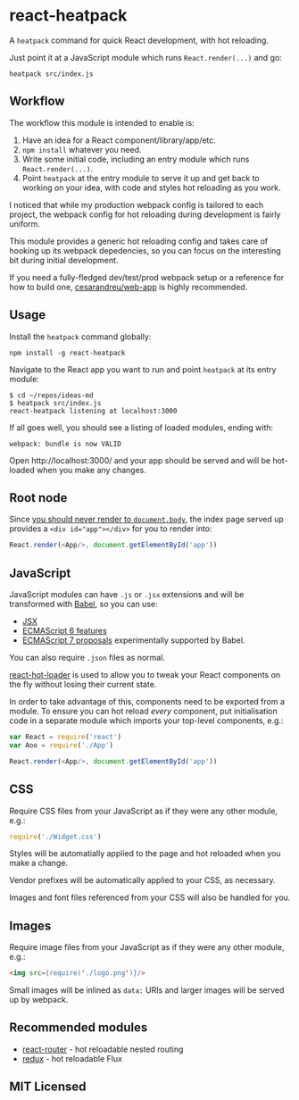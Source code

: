 # react-heatpack

A `heatpack` command for quick React development, with hot reloading.

Just point it at a JavaScript module which runs `React.render(...)` and go:

```
heatpack src/index.js
```

## Workflow

The workflow this module is intended to enable is:

1. Have an idea for a React component/library/app/etc.
2. `npm install` whatever you need.
3. Write some initial code, including an entry module which runs `React.render(...)`.
4. Point `heatpack` at the entry module to serve it up and get back to working on your idea, with code and styles hot reloading as you work.

I noticed that while my production webpack config is tailored to each project, the webpack config for hot reloading during development is fairly uniform.

This module provides a generic hot reloading config and takes care of hooking up its webpack depedencies, so you can focus on the interesting bit during initial development.

If you need a fully-fledged dev/test/prod webpack setup or a reference for how to build one, [cesarandreu/web-app](cesarandreu/web-app) is highly recommended.

## Usage

Install the `heatpack` command globally:

```
npm install -g react-heatpack
```

Navigate to the React app you want to run and point `heatpack` at its entry module:

```
$ cd ~/repos/ideas-md
$ heatpack src/index.js
react-heatpack listening at localhost:3000
```

If all goes well, you should see a listing of loaded modules, ending with:

```
webpack: bundle is now VALID
```

Open http://localhost:3000/ and your app should be served and will be hot-loaded when you make any changes.

## Root node

Since [you should never render to `document.body`](https://medium.com/@dan_abramov/two-weird-tricks-that-fix-react-7cf9bbdef375#486f), the index page served up provides a `<div id="app"></div>` for you to render into:

```javascript
React.render(<App/>, document.getElementById('app'))
```

## JavaScript

JavaScript modules can have `.js` or `.jsx` extensions and will be transformed with [Babel](http://babeljs.io), so you can use:

* [JSX](http://facebook.github.io/react/docs/jsx-in-depth.html)
* [ECMAScript 6 features](http://babeljs.io/docs/learn-es2015/#ecmascript-6-features)
* [ECMAScript 7 proposals](http://babeljs.io/docs/usage/experimental/) experimentally supported by Babel.

You can also require `.json` files as normal.

[react-hot-loader](https://github.com/gaearon/react-hot-loader) is used to allow you to tweak your React components on the fly without losing their current state.

In order to take advantage of this, components need to be exported from a module. To ensure you can hot reload *every* component, put initialisation code in a separate module which imports your top-level components, e.g.:

```javascript
var React = require('react')
var Aoo = require('./App')

React.render(<App/>, document.getElementById('app'))
```

## CSS

Require CSS files from your JavaScript as if they were any other module, e.g.:

```javascript
require('./Widget.css')
```

Styles will be automatially applied to the page and hot reloaded when you make a change.

Vendor prefixes will be automatically applied to your CSS, as necessary.

Images and font files referenced from your CSS will also be handled for you.

## Images

Require image files from your JavaScript as if they were any other module, e.g.:

```html
<img src={require('./logo.png')}/>
```

Small images will be inlined as `data:` URIs and larger images will be served up by webpack.

## Recommended modules

* [react-router](https://github.com/rackt/react-router) - hot reloadable nested routing
* [redux](https://github.com/gaearon/redux) - hot reloadable Flux

## MIT Licensed
